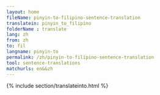 ```yaml
---
layout: home
fileName: pinyin-to-filipino-sentence-translation
translatein: pinyin_to_filipino
folderName : translate
lang: zh
from: zh
to: fil
langname: pinyin-to
permalink: /zh/pinyin-to-filipino-sentence-translation
tool: sentence-translations
matchurls: en&&zh
---
```

{% include section/translateinto.html %}
